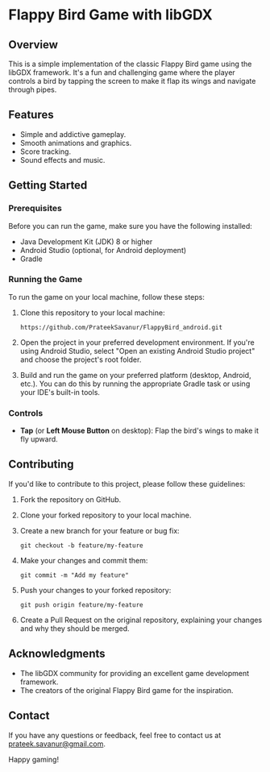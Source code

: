 # Flappy Bird Game with libGDX

## Overview

This is a simple implementation of the classic Flappy Bird game using the libGDX framework. It's a fun and challenging game where the player controls a bird by tapping the screen to make it flap its wings and navigate through pipes.

## Features

- Simple and addictive gameplay.
- Smooth animations and graphics.
- Score tracking.
- Sound effects and music.

## Getting Started

### Prerequisites

Before you can run the game, make sure you have the following installed:

- Java Development Kit (JDK) 8 or higher
- Android Studio (optional, for Android deployment)
- Gradle

### Running the Game

To run the game on your local machine, follow these steps:

1. Clone this repository to your local machine:

   ```shell
   https://github.com/PrateekSavanur/FlappyBird_android.git
   ```

2. Open the project in your preferred development environment. If you're using Android Studio, select "Open an existing Android Studio project" and choose the project's root folder.

3. Build and run the game on your preferred platform (desktop, Android, etc.). You can do this by running the appropriate Gradle task or using your IDE's built-in tools.

### Controls

- **Tap** (or **Left Mouse Button** on desktop): Flap the bird's wings to make it fly upward.

## Contributing

If you'd like to contribute to this project, please follow these guidelines:

1. Fork the repository on GitHub.
2. Clone your forked repository to your local machine.
3. Create a new branch for your feature or bug fix:

   ```shell
   git checkout -b feature/my-feature
   ```

4. Make your changes and commit them:

   ```shell
   git commit -m "Add my feature"
   ```

5. Push your changes to your forked repository:

   ```shell
   git push origin feature/my-feature
   ```

6. Create a Pull Request on the original repository, explaining your changes and why they should be merged.


## Acknowledgments

- The libGDX community for providing an excellent game development framework.
- The creators of the original Flappy Bird game for the inspiration.

## Contact

If you have any questions or feedback, feel free to contact us at prateek.savanur@gmail.com.

Happy gaming!
```

